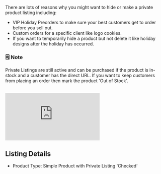 There are lots of reasons why you might want to hide or make a private product listing including:

- VIP Holiday Preorders to make sure your best customers get to order before you sell out.
- Custom orders for a specific client like logo cookies.
- If you want to temporarily hide a product but not delete it like holiday designs after the holiday has occurred.

<section class="callout-yellow">
<h3>🗒 Note</h3>
<p>Private Listings are still active and can be purchased if the product is in-stock and a customer has the direct URL. If you want to keep customers from placing an order then mark the product 'Out of Stock'.</p>
</section>

<br>
<section class="video widescreen">
<iframe src="https://www.youtube.com/embed/jYG5lk4y53U?start=92" allow="accelerometer; autoplay; clipboard-write; encrypted-media; gyroscope; picture-in-picture" allowfullscreen="" frameborder="0">
<br>
<br>
fasdf<br>
Cariable<br>
<br>
asdflkjasdflkja
</iframe>
</section>

## Listing Details
- Product Type: Simple Product with Private Listing 'Checked'